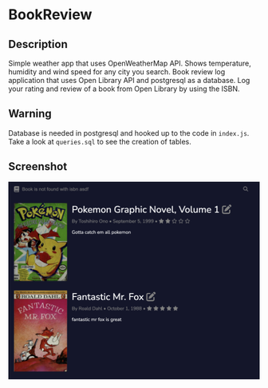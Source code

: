 # BookReview

## Description
Simple weather app that uses OpenWeatherMap API. Shows temperature, humidity and wind speed for any city you search.
Book review log application that uses Open Library API and postgresql as a database. Log your rating and review of a book from Open Library by using the ISBN. 

## Warning
Database is needed in postgresql and hooked up to the code in `index.js`. Take a look at `queries.sql` to see the creation of tables.

## Screenshot
![screenshot](screenshot.png)
